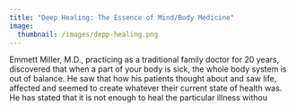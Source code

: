 ```yaml
---
title: "Deep Healing: The Essence of Mind/Body Medicine"
image: 
  thumbnail: /images/depp-healing.png
---
```

Emmett Miller, M.D., practicing as a traditional family doctor for 20 years, discovered that when a part of your body is sick, the whole body system is out of balance. He saw that how his patients thought about and saw life, affected and seemed to create whatever their current state of health was. He has stated that it is not enough to heal the particular illness withou
